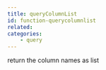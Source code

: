 ```yaml
---
title: queryColumnList
id: function-querycolumnlist
related:
categories:
    - query
---
```


return the column names as list